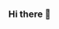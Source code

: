 ### Hi there 👋

<!--
**karyRmartinez/karyRmartinez** is a ✨ _special_ ✨ repository because its `README.md` (this file) appears on your GitHub profile.
![image](Black Technology Blog Banner.png)
Here are some ideas to get you started:

- 🔭 I’m currently working on ...
- 🌱 I’m currently learning ...
- 👯 I’m looking to collaborate on ...
- 🤔 I’m looking for help with ...
- 💬 Ask me about ...
- 📫 How to reach me: ...
- 😄 Pronouns: ...
- ⚡ Fun fact: ...
-->
